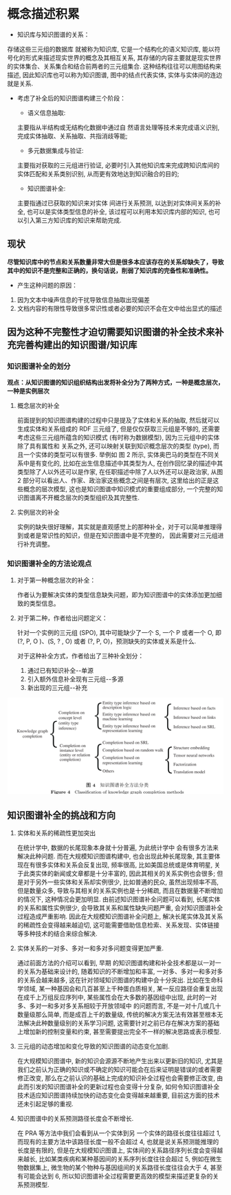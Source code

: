 # 概念描述积累  

- 知识库与知识图谱的关系：

存储这些三元组的数据库 就被称为知识库, 它是一个结构化的语义知识库, 能以符号化的形式来描述现实世界的概念及其相互关系, 其存储的内容主要就是现实世界的实体集合、关系集合和结合前两者的三元组集合. 这种结构往往可以用图结构来描述, 因此知识库也可以称为知识图谱, 图中的结点代表实体, 实体与实体间的连边就是关系.

- 考虑了补全后的知识图谱构建三个阶段：

  - 语义信息抽取:  
  
  主要指从半结构或无结构化数据中通过自 然语言处理等技术来完成语义识别, 完成实体抽取、关系抽取、共指消歧等能;  
  - 多元数据集成与验证:

  主要指对获取的三元组进行验证, 必要时引入其他知识库来完成跨知识库间的实体匹配和关系类别识别, 从而更有效地达到知识融合的目的;  
  - 知识图谱补全:  
  
  主要指通过已获取的知识来对实体 间进行关系预测, 以达到对实体间关系的补全, 也可以是实体类型信息的补全, 该过程可以利用本知识库内部的知识, 也可以引入第三方知识库的知识来帮助完成.

## 现状  

**尽管知识库中的节点和关系数量非常大但是很多本应该存在的关系却缺失了，导致其中的知识不是完整和正确的，换句话说，削弱了知识库的完备性和准确性。**  

- 产生这种问题的原因：  

 1. 因为文本中噪声信息的干扰导致信息抽取出现偏差
 2. 文档内容的有限性导致很多常识性或者必要的知识不会在文中给出显式的描述

## 因为这种不完整性才迫切需要知识图谱的补全技术来补充完善构建出的知识图谱/知识库  

### 知识图谱补全的划分

**观点：从知识图谱的知识组织结构出发将补全分为了两种方式，一种是概念层次，一种是实例层次**

1. 概念层次的补全  

   前面提到的知识图谱构建的过程中只是提及了实体和关系的抽取, 然后就可以生成实体和关系组成的 RDF 三元组了, 但是仅仅获取三元组是不够的, 还需要考虑这些三元组所蕴含的知识模式 (有时称为数据模型), 因为三元组中的实体除了具有属性和 关系之外, 还可以映射关联到知识概念层次的类型 (type), 而且一个实体的类型可以有很多. 举例如 图 2 所示, 实体奥巴马的类型在不同关系中是有变化的, 比如在出生信息描述中其类型为人, 在创作回忆录的描述中其类型除了人以外还可以是作家, 在任职描述中除了人以外还可以是政治家, 从图 2
   部分可以看出人、作家、政治家这些概念之间是有层次, 这里给出的正是这些概念的层次模型, 这也是知识图谱中知识模式的重要组成部分, 一个完整的知识图谱离不开概念层次的类型组织及其完整性.

2. 实例层次的补全

   实例的缺失很好理解，其实就是直观感觉上的那种补全，对于可以简单推理得到或者是常识性的知识，但是在知识图谱中是不完整的， 因此需要对三元组进行补充调整。

### 知识图谱补全的方法论观点

1. 对于第一种概念层次的补全：

   作者认为要解决实体的类型信息缺失问题，即为知识图谱中的实体添加更加细致的类型信息。

2. 对于第二种，作者给出问题定义：

   针对一个实例的三元组 (SPO), 其中可能缺少了一个 S, 一个 P 或者一个 O, 即 (?, P, O )、(S, ? , O) 或者 (?, P, O)，预测缺失的实体或关系是什么.

   对于这种补全方式，作者给出了三种补全划分：

   1. 通过已有知识补全--单源
   2. 引入额外信息补全现有三元组--多源
   3. 新出现的三元组--补充

![image-20220911164455270](大规模知识图谱补全技术的研究进展\image-20220911164455270.png)

## 知识图谱补全的挑战和方向

1. 实体和关系的稀疏性更加突出

   在统计学中, 数据的长尾现象本身就十分普遍, 为此统计学中 会有很多方法来解决此种问题. 而在大规模知识图谱构建中, 也会出现此种长尾现象, 其主要体现在有很多实体和关系会反复出现, 频率很高, 比如美国总统或是体育明星, 关于此类实体的新闻或文章都是十分丰富的, 因此其相关的关系实例也会很多; 但是对于另外一些实体和关系却实例很少, 比如普通的民众, 虽然出现频率不高, 但是数量众多, 导致与其相关的关系实例也是十分稀疏, 而且在数据量不断增加的情况下, 这种情况会更加明显. 由前述知识图谱补全问题可以看到, 长尾实体的关系和属性实例很少, 会导致其关系和属性缺失问题严重, 会对知识图谱补全过程造成严重影响. 因此在大规模知识图谱补全问题上, 解决长尾实体及其关系的稀疏性会变得越来越迫切, 这可能需要借助信息检索、关系发现、实体链接等多种技术的结合来综合解决.

2. 实体关系的一对多、多对一和多对多问题变得更加严重. 

   通过前面方法的介绍可以看到, 早期 的知识图谱构建和补全技术都是以一对一的关系为基础来设计的, 随着知识的不断增加和丰富, 一对多、多对一和多对多的关系会越来越多, 这在针对领域知识图谱的构建中会十分突出. 比如在生命科学领域, 某一种基因会和几百甚至上千种蛋白质相关, 某一反应路径会重复出现在成千上万组反应序列中, 某些属性会在大多数的基因组中出现, 此时的一对多、多对一和多对多关系相较于开放领域中
   的问题而言, 不是一对十几或几十数量级那么简单, 而是成百上千的数量级, 传统的解决方案无法有效甚至根本无法解决此种数量级别的关系学习问题, 这需要针对之前已存在解决方案的基础上增加新的控制变量和约束, 甚至需要提出完全不一样的解决思路或表示模型.

3. 三元组的动态增加和变化导致的知识图谱的动态变化加剧.

   在大规模知识图谱中, 新的知识会源源不断地产生出来以更新旧的知识, 尤其是我们之前认为正确的知识或不确定的知识可能会在后来证明是错误的或者需要修正改变, 那么在之前认识的基础上完成的知识补全过程也会需要修正改变, 由此而引发的知识图谱补全的更新过程也会变得十分复杂, 如何令知识图谱补全技术适应知识图谱持续加快的动态变化会变得越来越重要, 目前这方面的技术还未引起足够的重视.

4. 知识图谱中的关系预测路径长度会不断增长.

   在 PRA 等方法中我们会看到从一个实体到另 一个实体的路径长度往往超过 1, 而现有的主要方法中该路径长度一般不会超过 4, 也就是说关系预测能推理的长度是有限的, 但是在大规模知识图谱上, 实体间的关系路径序列长度会变得越来越长, 比如某类疾病和某种基因间的关系序列长度往往会超过 5, 例如在微生物数据集上, 微生物的某个物种与基因组间的关系路径长度往往会大于 4, 甚至有可能会达到 6, 所以知识图谱补全过程需要更高效的模型来描述更复杂的关系预测模型.

